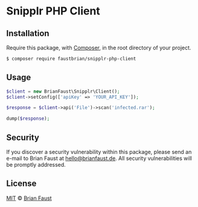 # Snipplr PHP Client

## Installation

Require this package, with [Composer](https://getcomposer.org/), in the root directory of your project.

```bash
$ composer require faustbrian/snipplr-php-client
```

## Usage

```php
$client = new BrianFaust\Snipplr\Client();
$client->setConfig(['apiKey' => 'YOUR_API_KEY']);

$response = $client->api('File')->scan('infected.rar');

dump($response);
```

## Security

If you discover a security vulnerability within this package, please send an e-mail to Brian Faust at hello@brianfaust.de. All security vulnerabilities will be promptly addressed.

## License

[MIT](LICENSE) © [Brian Faust](https://brianfaust.de)
